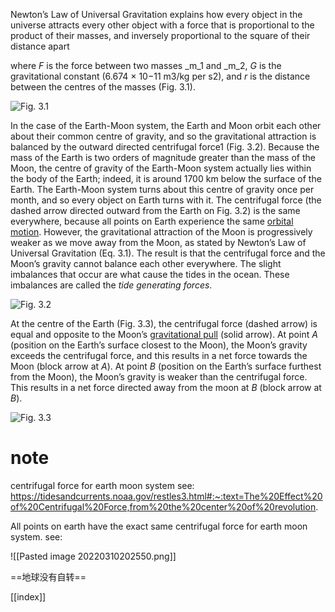 Newton’s Law of Universal Gravitation explains how every object in the universe attracts every other object with a force that is proportional to the product of their masses, and inversely proportional to the square of their distance apart

where _F_ is the force between two masses _m_1 and _m_2, _G_ is the gravitational constant (6.674 × 10−11 m3/kg per s2), and _r_ is the distance between the centres of the masses (Fig. 3.1).

![Fig. 3.1](https://ars.els-cdn.com/content/image/3-s2.0-B9780128104484000033-f03-01-9780128104484.jpg)

In the case of the Earth-Moon system, the Earth and Moon orbit each other about their common centre of gravity, and so the gravitational attraction is balanced by the outward directed centrifugal force1 (Fig. 3.2). Because the mass of the Earth is two orders of magnitude greater than the mass of the Moon, the centre of gravity of the Earth-Moon system actually lies within the body of the Earth; indeed, it is around 1700 km below the surface of the Earth. The Earth-Moon system turns about this centre of gravity once per month, and so every object on Earth turns with it. The centrifugal force (the dashed arrow directed outward from the Earth on Fig. 3.2) is the same everywhere, because all points on Earth experience the same [orbital motion](https://www.sciencedirect.com/topics/engineering/orbital-motion "Learn more about orbital motion from ScienceDirect's AI-generated Topic Pages"). However, the gravitational attraction of the Moon is progressively weaker as we move away from the Moon, as stated by Newton’s Law of Universal Gravitation (Eq. 3.1). The result is that the centrifugal force and the Moon’s gravity cannot balance each other everywhere. The slight imbalances that occur are what cause the tides in the ocean. These imbalances are called the _tide generating forces_.

![Fig. 3.2](https://ars.els-cdn.com/content/image/3-s2.0-B9780128104484000033-f03-02-9780128104484.jpg)

At the centre of the Earth (Fig. 3.3), the centrifugal force (dashed arrow) is equal and opposite to the Moon’s [gravitational pull](https://www.sciencedirect.com/topics/engineering/gravitational-pull "Learn more about gravitational pull from ScienceDirect's AI-generated Topic Pages") (solid arrow). At point _A_ (position on the Earth’s surface closest to the Moon), the Moon’s gravity exceeds the centrifugal force, and this results in a net force towards the Moon (block arrow at _A_). At point _B_ (position on the Earth’s surface furthest from the Moon), the Moon’s gravity is weaker than the centrifugal force. This results in a net force directed away from the moon at _B_ (block arrow at _B_).

![Fig. 3.3](https://ars.els-cdn.com/content/image/3-s2.0-B9780128104484000033-f03-03-9780128104484.jpg)

# note
centrifugal force for earth moon system see:
https://tidesandcurrents.noaa.gov/restles3.html#:~:text=The%20Effect%20of%20Centrifugal%20Force,from%20the%20center%20of%20revolution.

All points on earth have the exact same centrifugal force for earth moon system. see:

![[Pasted image 20220310202550.png]]

==地球没有自转==

[[index]]